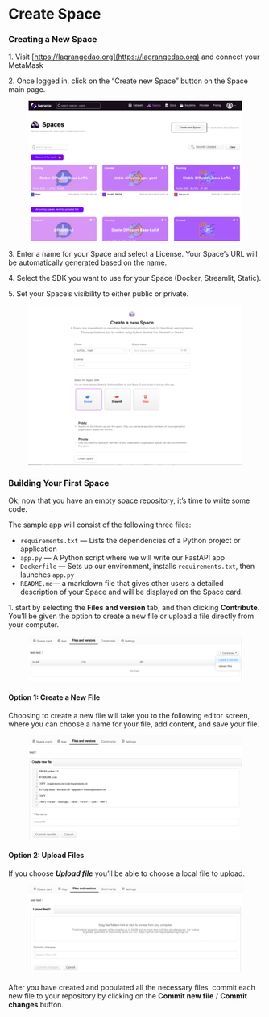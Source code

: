 # Create Space

### Creating a New Space

1\. Visit [https://lagrangedao.org](https://lagrangedao.org) and connect your MetaMask

2\. Once logged in, click on the “Create new Space” button on the Space main page.

<figure><img src="../../.gitbook/assets/image (9).png" alt=""><figcaption></figcaption></figure>

3\. Enter a name for your Space and select a License. Your Space’s URL will be automatically generated based on the name.

4\. Select the SDK you want to use for your Space (Docker, Streamlit, Static).

5\. Set your Space’s visibility to either public or private.

<figure><img src="../../.gitbook/assets/image (1) (1) (1).png" alt=""><figcaption></figcaption></figure>

### Building Your First Space

Ok, now that you have an empty space repository, it’s time to write some code.&#x20;

The sample app will consist of the following three files:

* `requirements.txt` — Lists the dependencies of a Python project or application
* `app.py` — A Python script where we will write our FastAPI app
* `Dockerfile` — Sets up our environment, installs `requirements.txt`, then launches `app.py`
* `README.md`— a markdown file that gives other users a detailed description of your Space and will be displayed on the Space card.

1\. start by selecting the **Files  and version** tab, and then clicking **Contribute**. You’ll be given the option to create a new file or upload a file directly from your computer.

<figure><img src="../../.gitbook/assets/image.png" alt=""><figcaption></figcaption></figure>

#### **Option 1:** Create a New File

Choosing to create a new file will take you to the following editor screen, where you can choose a name for your file, add content, and save your file.

<figure><img src="../../.gitbook/assets/image (1).png" alt=""><figcaption></figcaption></figure>

#### **Option 2:**  Upload Files

If you choose _**Upload file**_ you’ll be able to choose a local file to upload.

<figure><img src="../../.gitbook/assets/image (6).png" alt=""><figcaption></figcaption></figure>

After you have created and populated all the necessary files, commit each new file to your repository by clicking on the **Commit new file** / **Commit changes** button.
